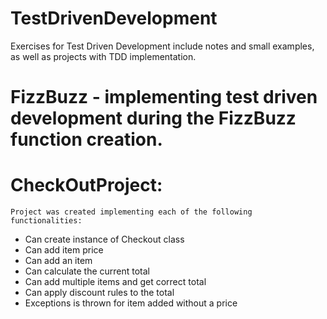 # TestDrivenDevelopment
Exercises for Test Driven Development
include notes and small examples, as well as projects with TDD implementation.

# FizzBuzz - implementing test driven development during the FizzBuzz function creation.

# CheckOutProject:
    Project was created implementing each of the following functionalities:
- Can create instance of Checkout class
- Can add item price
- Can add an item
- Can calculate the current total
- Can add multiple items and get correct total
- Can apply discount rules to the total
- Exceptions is thrown for item added without a price
